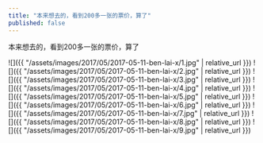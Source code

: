 ```yaml
---
title: "本来想去的，看到200多一张的票价，算了"
published: false
---
```

本来想去的，看到200多一张的票价，算了



![]({{ "/assets/images/2017/05/2017-05-11-ben-lai-x/1.jpg" | relative_url }})
![]({{ "/assets/images/2017/05/2017-05-11-ben-lai-x/2.jpg" | relative_url }})
![]({{ "/assets/images/2017/05/2017-05-11-ben-lai-x/3.jpg" | relative_url }})
![]({{ "/assets/images/2017/05/2017-05-11-ben-lai-x/4.jpg" | relative_url }})
![]({{ "/assets/images/2017/05/2017-05-11-ben-lai-x/5.jpg" | relative_url }})
![]({{ "/assets/images/2017/05/2017-05-11-ben-lai-x/6.jpg" | relative_url }})
![]({{ "/assets/images/2017/05/2017-05-11-ben-lai-x/7.jpg" | relative_url }})
![]({{ "/assets/images/2017/05/2017-05-11-ben-lai-x/8.jpg" | relative_url }})
![]({{ "/assets/images/2017/05/2017-05-11-ben-lai-x/9.jpg" | relative_url }})
